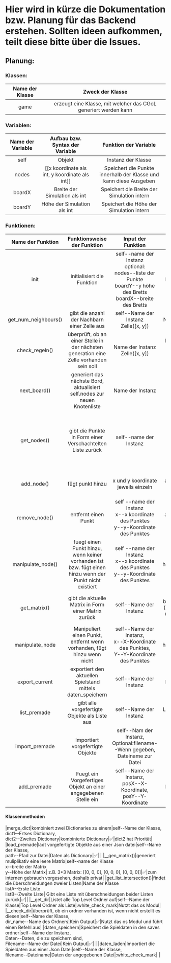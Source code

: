 # Hier wird in kürze die Dokumentation bzw. Planung für das Backend erstehen. Sollten ideen aufkommen, teilt diese bitte über die Issues.
## Planung:
### Klassen:
|Name der Klasse|Zweck der Klasse|
|:-------------:|:--------------:|
|game|erzeugt eine Klasse, mit welcher das CGoL generiert werden kann|
### Variablen:
|Name der Variable|Aufbau bzw. Syntax der Variable|Funktion der Variable|
|:---------------:|:-----------------------------:|:-------------------:|
|self|Objekt|Instanz der Klasse|
|nodes|[[x koordinate als int, y koordinate als int]]|Speichert die Punkte innerhalb der Klasse und kann diese Ausgeben|
|boardX|Breite der Simulation als int|Speichert die Breite der Simulation intern|
|boardY|Höhe der Simulation als int|Speichert die Höhe der Simulation intern|
### Funktionen:
|Name der Funktion|Funktionsweise der Funktion|Input der Funktion|Output der Funktion|implementiert|weiteres|
|:---------------:|:-------------------------:|:----------------:|:-----------------:|:-----------:|:------:|
|init|initialisiert die Funktion |self--name der Instanz<br />optional:<br />nodes--liste der Punkte<br />boardY--y höhe des Bretts<br />boardX--breite des Bretts|Kein Output|:white_check_mark:|
|get_num_neighbours()|gibt die anzahl der Nachbarn einer Zelle aus|self--Name der Instanz<br />Zelle([x, y])|Anzahl der Nachbarn als Int|:white_check_mark:|nutzt get_list_intersection()|
|check_regeln()|überprüft, ob an einer Stelle in der nächsten generation eine Zelle vorhanden sein soll|Name der Instanz<br />Zelle([x, y])|Boolean, ob Zelle vorhanden sein soll|:white_check_mark:|nutzt get_num_neighbours()|
|next_board()|generiert das nächste Bord, aktualisiert self.nodes zur neuen Knotenliste|Name der Instanz|
|get_nodes()|gibt die Punkte in Form einer Verschachtelten Liste zurück| self--name der Instanz|[[x-Koordinate als int, y-Koordinate als int], [x-Koordinate als int, y-Koordinate als int]]|:white_check_mark:|
|add_node()| fügt punkt hinzu| x und y koordinate jeweils einzeln|gibt die aktualisierte Knotenliste zurück|:white_check_mark:|
|remove_node()|entfernt einen Punkt| self --name der Instanz<br /> x--x koordinate des Punktes<br />y--y-Koordinate des Punktes|gibt die aktualisierte Knotenliste zurück|:white_check_mark:|
|manipulate_node()|fuegt einen Punkt hinzu, wenn keiner vorhanden ist bzw. fügt einen hinzu wenn der Punkt nicht existiert|self --name der Instanz<br /> x--x koordinate des Punktes<br />y--y-Koordinate des Punktes|True wenn punkt hinzugefuugt, False wenn entfernt|:white_check_mark:|
|get_matrix()|gibt die aktuelle Matrix in Form einer Matrix zurück|self--Name der Instanz<br />|z.B. (Punkt bei (0, 0) und (0, 1)):[[0, 1, 0], [0, 1, 0], [0, 0, 0]]|:white_check_mark:|
|manipulate_node|Manipuliert einen Punkt, entfernt wenn vorhanden, fügt hinzu wenn nicht|self--Name der Instanz,<br />x--X-Koordinate des Punktes,<br />Y--Y-Koordinate des Punktes| True wenn Punkt hinzugefuegt, False wenn entfernt|:white_check_mark:|   |
|export_current|exportiert den aktuellen Spielstand mittels daten_speichern|self--Name der Instanz|Kein Output|:white_check_mark:|   |
|list_premade|gibt alle vorgefertigte Objekte als Liste aus|self--Name der Instanz|Liste mit allen Objekten|:white_check_mark:|   |
|import_premade|importiert vorgefertigte Objekte|self--Nam der Instanz,<br />Optional:filename--Wenn gegeben, Dateiname zur Datei|inhalt der Json Datei|:white_check_mark:|aktualisiert self.premade mit den importierten Objekten|
|add_premade|Fuegt ein Vorgefertiges Objekt an einer angegebenen Stelle ein|self--Name der Instanz,<br />posX--X-Koordinate,<br />posY--Y-Koordinate|Kein Output|:white_check_mark:|posX/posY sinnt ist der Punkt links oben am Objekt|
#### Klassenmethoden
|merge_dict|kombiniert zwei Dictionaries zu einem|self--Name der Klasse,<br />dict1--Ertses Dictionary,<br />dict2--Zweites Dictionary|kombinierte Dictionary|:white_check_mark:|dict2 hat Priorität|
|load_premade|lädt vorgefertigte Objekte aus einer Json datei|self--Name der Klasse,<br />path--Pfad zur Datei|Daten als Dictionary|:white_check_mark:|   |
|__gen_matrix()|generiert muliplikativ eine leere Matrix|self--name der Klasse<br />x--breite der Matrix<br />y--Höhe der Matrix| z.B. 3*3 Matrix: [[0, 0, 0], [0, 0, 0], [0, 0, 0]]|:white_check_mark:|zum internen gebrauch vorgesehen, deshalb privat|
|get_list_intersection()|findet die überschneidungen zweier Listen|Name der Klasse<br />listA--Erste Liste<br />listB--Zweite Liste| Gibt eine Liste mit überschneidungen beider Listen zurück|:white_check_mark:||
|__get_dir|Listet alle Top Level Ordner auf|self--Name der Klasse|Top Level Ordner als Liste|:white_check_mark|Nutzt das os Modul|
|__check_dir|überprüft, ob ein ordner vorhanden ist, wenn nicht erstellt es diesen|self--Name der Klasse,<br />dir_name--Name des Ordners|Kein Output|:white_check_mark:|Nutzt das os Modul und führt einen Befehl aus|
|daten_speichern|Speichert die Spieldaten in den saves ordner|self--Name der Instanz,<br />Daten--Daten, die zu speichern sind,<br />Filename--Name der Datei|Kein Output|:white_check_mark:|   |
|daten_laden|Importiert die Spieldaten aus einer Json Datei|self--Name der Klasse,<br />filename--Dateiname|Daten der angegebenen Datei|:white_check_mark|   |
